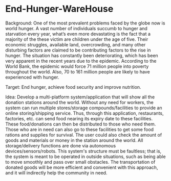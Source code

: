 # End-Hunger-WareHouse

Background:
One of the most prevalent problems faced by the globe now is world
hunger. A vast number of individuals succumb to hunger and starvation
every year, what’s even more devastating is the fact that a majority of
the these victim are children under the age of five. Their economic
struggles, available land, overcrowding, and many other disturbing
factors are claimed to be contributing factors to the rise in hunger. The
situation has constantly been deteriorating, which has been very
apparent in the recent years due to the epidemic.
According to the World Bank, the epidemic would force 71 million
people into poverty throughout the world. Also, 70 to 161 million people
are likely to have experienced with hunger.

Target:
End hunger, achieve food security and improve nutrition.

Idea:
Develop a multi-platform system/application that will show all the
donation stations around the world. Without any need for workers, the
system can run multiple stores/storage compounds/facilities to provide
an online storing/shipping service. Thus, through this application,
restaurants, factories, etc. can send food nearing its expiry date to these
facilities. These food/donations can then be distributed to those who
need them. Those who are in need can also go to these facilities to get
some food rations and supplies for survival. The user could also check
the amount of goods and materials or money in the station around the
world. All storage/delivery functions are done via autonomous
devices/sensors/robots. This system's structure must be faultless; that is,
the system is meant to be operated in outside situations, such as being
able to move smoothly and pass over small obstacles. The transportation
of donated goods will be more efficient and convenient with this
approach, and it will indirectly help the community in need.
